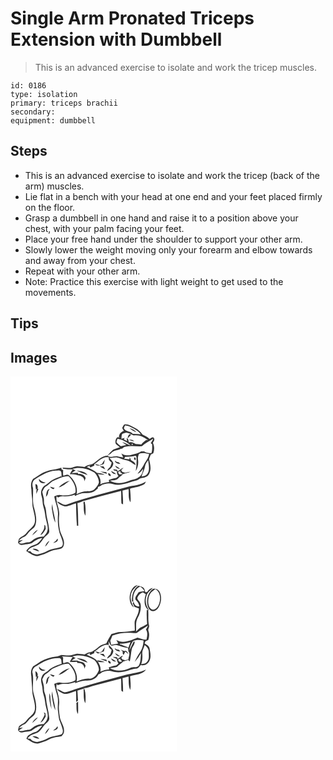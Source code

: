 # Single Arm Pronated Triceps Extension with Dumbbell
> This is an advanced exercise to isolate and work the tricep muscles.

``` 
id: 0186 
type: isolation 
primary: triceps brachii 
secondary:  
equipment: dumbbell 
``` 

## Steps

 - This is an advanced exercise to isolate and work the tricep (back of the arm) muscles.
 - Lie flat in a bench with your head at one end and your feet placed firmly on the floor.
 - Grasp a dumbbell in one hand and raise it to a position above your chest, with your palm facing your feet.
 - Place your free hand under the shoulder to support your other arm.
 - Slowly lower the weight moving only your forearm and elbow towards and away from your chest.
 - Repeat with your other arm.
 - Note: Practice this exercise with light weight to get used to the movements.

## Tips


## Images

<svg width="200pt" height="300" viewBox="0 0 200 225" xmlns="http://www.w3.org/2000/svg">
  <g fill="#FFF">
    <path d="M0 0h200v225H0V0m136.25 57.95c-.85 1.27-1.53 2.64-2.25 3.98.68 1.19 1.34 2.39 2.05 3.55-3.42 1.02-5.68 3.64-5.94 7.27.44.18 1.32.54 1.75.73-1.25-.14-2.51-.23-3.77-.26-1.86 1.83-2.72 4.84-1.9 7.35 1.34 1.82 3.33 2.97 5.1 4.3-2.66 1.16-5.59 1.68-8.1 3.14-2.45 2.15-4.76 4.48-6.77 7.05-7.7.25-12.19 7.06-18.55 10.28-3.21.67-6.49 1.39-9.12 3.48-3.27-.35-6.53-1.12-9.83-.86-2.36.36-4.53 1.45-6.88 1.84-3.17.36-6.34-.11-9.5-.26l.19.71.4.6c3.75.83 7.65.68 11.47.77-1.2 1.91-2.42 3.81-3.46 5.82 3.23.31 6.67-.18 9.68 1.28 4 .24 8.42 2.8 7.71 7.4.5-1.28 1.05-2.55 1.62-3.8-.9-4.04-5.23-5.64-8.98-5.14-.1-.36-.29-1.08-.38-1.43-2.51.2-5.02.27-7.53.27 1.6-1.08 3.23-2.12 4.85-3.18-1.35-.54-2.69-1.08-3.96-1.77 8.84-2.89 18.57-.26 26.39 4.26 3.18 3.03 5.27 7.37 5.62 11.73-.85 3.31-3.15 6.11-5.56 8.44-3.16 2.97-7.71 1.93-11.61 2.57-3.36.65-6.53 1.99-9.71 3.22 1.92-8.47-2.79-17.12-9.09-22.53-1.97-1.86-4.61-.04-6.71.49-.73-2.22-.28-4.6-.29-6.89-1.61-.08-2.32-1.04-2.13-2.89-5.55 2.36-11.75 1.97-17.31 4.34-6.23 1.77-11.19 6.03-16.64 9.29-2.99 3.67-2.78 8.65-1.99 13.04-.15 5.33 1.25 10.53 1.07 15.86-.05 7.79 4.21 15.13 3.03 22.98-1.05 5.84-6.85 8.48-10.04 12.95-2.17 3.44-6.58 4.14-9.09 7.2-.55 1.44-.8 2.99-1.02 4.52 1.23 1.7 3.12 3.3 5.36 2.56 3.53-1.03 7.35-.8 10.8-1.95 3.86-3.01 7.94-5.83 12.99-6.28-2.49 2.78-4.54 6.47-8.29 7.72-4.33 1.33-8.98 3.58-11 7.89 4.33 2.67 8.61 6.35 14.04 6.02 1.98-.57 3.9-1.32 5.89-1.86 5.22-1.37 9.57-5.16 15.07-5.6 3.4-.79 8.28-.46 9.66-4.49 2.42-6.24-2.17-12.05-3.97-17.77-1.36-6.52-1.93-13.23-1.17-19.87.58-7.65-4.39-14.54-3.17-22.16.61.51 1.22 1.02 1.84 1.52 2.16-1.03 4.49-1.77 6.91-1.4 4.42.39 8.82-.54 12.97-2 .08.4.25 1.21.33 1.61 2.89-1.23 5.72-2.74 8.85-3.29 3.7-.48 7.55.19 11.15-1.02 2.9-.7 5.1-2.82 7.36-4.62.09-.53.27-1.58.35-2.11 1.77-.33 3.46-.93 4.66-2.34 4.1-1.71 8.74-2.67 13.01-.96 9.97 2.98 19.6-2.25 29.12-4.47 2.02-.99 3.67-2.85 6.06-2.95 3.48-.25 7.3-1.78 8.7-5.23 2.77-5.47.9-11.75-.3-17.39.73-1.78 1.42-3.58 2.08-5.39 1-.53 1.99-1.07 2.99-1.6 1.47-4.06 1.39-8.53-.47-12.45.8-1.77 2.55-3.82 1.26-5.79-1.51-2.21-3.66.48-5.41 1.05-2.3-2.54-5.62-3.5-8.44-5.2-3.26-5.29-8.88-8.36-14.38-10.85-2.39-.89-5.18-1.89-7.67-1.03m-56.84 55.2c4.13 2.28 8.62 3.87 13.08 5.36-2.81-4.32-8.44-4.72-13.08-5.36m60.62 19.7c-24.21 6.55-48.6 12.63-72.33 20.83-4.49 1.86-7.84-2.86-12.04-3.46 2.23 3.06 5.78 4.8 9.31 5.87 4.8.13 9.09-2.54 13.68-3.58.14 8.93.32 17.86 1.09 26.76.39.01 1.18.01 1.57.01-.15-9.07-.21-18.14-1.01-27.18 2.1-.74 4.25-1.35 6.24-2.37 15.41-3.96 30.75-8.28 46.18-12.2.28 4.94-.04 9.92.4 14.85.48.31 1.45.94 1.94 1.25.18-5.51-.34-11.01-.7-16.5 2.4-.77 4.84-1.38 7.28-1.99.72 5.22-.78 11.4 2.39 15.96.48-5.44-.04-10.89-.59-16.3 5.43-1.74 11.38-2.08 16.39-4.96 1.5-.63 1.96-2.23 2.56-3.59-6.51 4.72-14.91 4.39-22.36 6.6m-52.27 19.92c.36 4.81-.4 10.12 2.14 14.46.38-5.46.44-11.02-.78-16.39-.84-1.98-2.14 1.28-1.36 1.93z"/>
    <path d="M137.3 58.9c4.66.21 8.78 2.69 12.7 5 2.5 1.42 4.65 3.35 6.42 5.61-3.18-.57-6.4-.6-9.62-.58-2.5-3.43-7.8-2.04-10.11-5.72-1.4-1.14.49-2.92.61-4.31m5.64 3.39c2.32 2.26 5.25 3.77 8.29 4.84-2.09-2.56-5.13-4.07-8.29-4.84zM134.15 68.99c1.55-.71 3.2-1.18 4.86-1.54 3.13.61 6.05 1.96 8.81 3.52 6.3-1.18 12.31 1.84 17.15 5.59-.5-.04-1.52-.13-2.03-.18-2.16 1.58-4.3 3.22-6.01 5.29-2.17-.22-4.37-.14-6.53-.46-2.56-1.48-5.25-3.03-8.33-1.93-.35-1.4-.7-2.8-1.06-4.2-.59-.25-1.17-.5-1.76-.74.18.84.55 2.52.73 3.35-1.36-.71-2.72-1.41-4.09-2.12.36-.47 1.06-1.42 1.41-1.89-1.06.31-3.18.95-4.24 1.26.33-1.97 0-4.17 1.09-5.95m6.38 5.41c1.48-1.4 2.94-2.82 4.22-4.41-2.65-2.38-4.04 2.45-4.22 4.41m1.64 1.56c1.98.97 4.06 1.78 6.27 2.01-1.49-2.1-3.9-2.28-6.27-2.01zM128.4 74.86c5.93 1.02 11.41 4.06 15.83 8.07-3.59-.95-6.63-3.27-10.24-4.18 1.56 1.35 3.3 2.45 5.02 3.58-2.21.4-4.35 1.13-6.58 1.45-1.99-1.33-3.83-2.92-5.33-4.8.34-1.4.87-2.75 1.3-4.12z"/>
    <path d="M157.68 83.9c3.94-3.94 9.18-5.97 13.62-9.24-.68 1.94-1.81 3.66-2.99 5.32.42.37 1.25 1.11 1.66 1.47.04 3.54.29 7.17-.84 10.58-3.07.05-6.2-.29-8.8-2.08-1.22-.05-2.45-.04-3.67-.01-3.26 2.65-7.63 2.9-11.49 4.17-4.09 1.25-8.58.68-12.12-1.74.78 1.6 1.56 3.22 2.2 4.89-2.07-.32-4.12-.73-6.16-1.16-4.26-1.31-8.74 2.32-12.64-.81 1.37-.96 2.75-1.89 4.16-2.79 2.78-4.06 8.13-3.35 11.99-5.62.38-.07 1.15-.22 1.54-.3 1.13-.85 2.23-1.9 3.69-2.13 6.53-1.53 13.26-.2 19.85-.55z"/>
    <path d="M145.41 81.13c2.99-1.54.31 3.28 0 0zM154.17 93.03c3.92-1.61 8.15-.64 12.13.17-.72 5.16-4.45 8.98-6.64 13.52-1.91 3.71-4.72 6.81-7.23 10.11 3.09-.95 4.88-3.67 6.77-6.07-.49 4.08-1.89 8.67-5.87 10.62-3.36 2.76-7.92 2.46-11.72 4.27-7.13 3.11-15.69 3.44-22.56-.51 3.32-.76 7.66.08 10.18-2.76 1.85-1.88 4.14-3.24 5.95-5.16 2.92-1.11 6.06-1.53 8.89-2.85-2.24.25-4.44.79-6.64 1.26-.85-.25-2.56-.75-3.41-.99-.38-.75-.75-1.49-1.12-2.23.94-.94 1.85-1.9 2.75-2.88-2.63 1.07-4.65 3.1-7.12 4.44l-.54-1.75c-1.59-.26-3.18-.54-4.76-.83.24.39.72 1.15.96 1.53 1.17.31 2.33.61 3.51.89-.13 2.13.58 4.1 1.91 5.76-.92.74-1.84 1.49-2.75 2.24-3.06.43-6.01 1.33-8.89 2.42.12.62.35 1.86.47 2.48-3.74.22-7.42 1.12-10.78 2.8 1.38-4.33-.59-8.63-2.81-12.26 2.72.53 5.48.96 8.27.71-2.81-1.51-6.01-2.02-9.16-2.15-3.83-2.91-8.22-4.87-12.5-6.98 1.64-.72 3.29-1.43 4.96-2.07l-1.87 1.27 1.38 1.26c1.49-.84 3.04-1.57 4.6-2.27.02-.39.05-1.17.06-1.57 5.35-3.62 10.34-9.93 17.59-8.14-1.13 2.88 1.26 4.35 3.14 5.87-.06 1.92-1.03 3.65-1.58 5.46-1.71 1.31-3.15 2.93-3.86 5 3.69-1.77 7.15-4.81 7.52-9.13-.51-2.74-3.1-4.38-4.62-6.56 2.76.07 5.46-.59 8.2-.75 4.17.67 7.89 2.95 12.12 3.41 4.33.55 7.29 4.06 11.1 5.8-.49-3.06-3.16-4.59-5.63-5.94-.43-1.19-.9-2.37-1.48-3.49l-.33 2.57c-2.11-.23-4.21-.47-6.32-.68.39-.78.78-1.57 1.17-2.35 4.21.09 8.45-.14 12.55-1.21.25.33.76.97 1.01 1.29.33 5.74.11 11.41-.88 17.08 2.56-4.05 3.49-8.94 2.74-13.66-.51-2.41.34-4.75 1.14-6.99m-5.67 4.24c-.54 1.05-.08 2.69.96 3.29 1.73-.3.66-3.88-.96-3.29m-38.71 7.74c-.93.52-1.86 1.04-2.78 1.56-1.81-.65-3.68-1.15-5.59-1.38 2.91 3.47 7.22 1.23 10.61-.2.42-1.66.83-3.32 1.21-4.97-1.27 1.57-2.41 3.25-3.45 4.99m22.14.1c-.68-.7-1.36-1.39-2.04-2.07-.57-.08-1.69-.23-2.25-.3-.6-.4-1.78-1.21-2.37-1.62.48 3.38 3.88 3.66 6.66 3.99m-6.36 2.01c1.07 2.33 2.96 4.27 5.73 3.54-1.88-1.24-3.76-2.46-5.73-3.54m-18.59.67c2.2 1.39 4.37 2.84 6.79 3.85-.69-1.22-1.4-2.42-2.12-3.62-1.55-.08-3.11-.16-4.67-.23m.67 6.34c2.58 1.19 5.28 2.09 8 2.91l-.6-2.01c-2.45-.48-4.92-.8-7.4-.9m12.92-.72c1.12 2.54 3.33 4.16 6.2 3.79-1.83-1.61-3.97-2.81-6.2-3.79m-3.21 2.92c-.69 1.5 1.2 3.87 2.83 3.27.67-1.42-1.36-3.65-2.83-3.27z"/>
    <path d="M161.52 107.64c.33-2.72 2.2-4.78 3.75-6.9.4 5.53 2.45 12.24-1.53 16.92-1.51 1.96-4.18 2.13-6.4 2.61 1.08-4.32 3.58-8.16 4.18-12.63zM54.12 113.15c2.34-.04 5.72-1.07 6.83 1.77.34 1.97.24 3.98.25 5.98l-.6-1.04c-3.38 1.52-6.92 2.72-10.22 4.42-3.02 1.53-5.12 4.34-8.07 5.98-4.86 2.38-6.77 8.7-4.95 13.64 1.48 4.27.74 8.93 2.32 13.18 1.87 5.13 1.73 10.7 3.27 15.91.9 4.28 2.77 8.78 1.08 13.1-.63 2.45-2.56 4.19-4.08 6.11-3.54.38-7.36.36-10.45 2.4-2.85 1.51-5 4.59-8.5 4.58-3.69-.02-7.48 2.98-10.91.49 1.51-1.25 3.21-2.19 4.78-3.34-1.23.22-3.71.66-4.95.88 1.75-1.78 3.6-3.54 6-4.37 3.32-1.11 4.65-4.64 7.08-6.85 2.26-2.4 5.71-3.86 6.77-7.21 2.33-6.47.48-13.44-1.07-19.86-2.92-7.98-1.21-16.64-1.67-24.9-1.17-3.2-1.14-7.04 1.29-9.67 7.87-5.11 16.15-10.52 25.8-11.2m-19.96 9.93c-.52 4.36 4.82 6.73 8.07 4.19-3.37 0-6.06-1.59-8.07-4.19m-4.32 6.56c.07 2.11.55 4.19.72 6.3l.91-1.11c-.36 2.05-.54 4.11-.53 6.19 1.07-1.93 1.7-4.06 2.6-6.06-.28.01-.84.04-1.13.05.76-1.66-.11-6.59-2.57-5.37m10.63 48.5c1.23 4.77-2.51 8.46-4.58 12.33 3.26-1.39 4.65-4.7 6.4-7.52l-.42-3.65-1.4-1.16m-14.5 12.79c2.62-1.89 4.96-4.18 6.94-6.74-3.08 1.32-5.41 3.8-6.94 6.74zM129.61 116.01c-1.21-2.25 1.81-1.81 2.92-2.48l-1.09 1.2c.87.68 2.62 2.04 3.5 2.72-1.59-.22-5.14.94-5.33-1.44z"/>
    <path d="M52.15 125.07c5.66-2.28 11.2-5.62 17.55-5.19 4.9 5.2 9.66 12.32 8.14 19.78-5.31 3.11-11.79 3.71-17.79 2.77-2.66-.63-5.14.62-7.56 1.52 1.15 7.44 4.96 14.41 4.47 22.08-.58 9.1.06 18.57 3.86 26.97 1.07 3.52 3.62 8.18.55 11.33-5.41 2.47-11.81 1.99-17.02 5.11-3.81 2.27-8.14 3.32-12.42 4.31-3.1-.24-6.29-1.1-8.06-3.87-.84-.03-2.52-.1-3.36-.13 2.85-6.23 11.44-4.87 15.28-10.04 2.42-2.57 4-5.85 6.7-8.17 1.74-1.59 4.02-3.15 4.05-5.77-.26-6.01-1.92-11.85-3.08-17.73-.75-4.38-.56-9.01-2.43-13.13-1.28-2.62-.67-5.58-1-8.37-.62-2.68-1.35-5.33-1.92-8.01 1.43-2.36 2.07-5.51 4.78-6.79 3.42-1.79 5.61-5.28 9.26-6.67m5.71 8.06c5.18-1.01 8.91-5.23 13.27-7.93-5.08 1.23-9.89 3.9-13.27 7.93m-10.33-.69c.83 1.63 2.35 2.54 4.09 2.95.34-.38 1.02-1.13 1.36-1.51-1.83-.46-3.63-1-5.45-1.44m-5 12.14c1.98-1.63 2.74-3.97 2.73-6.48.61-1.02 1.22-2.04 1.79-3.08-4.43 1.06-3.78 6.07-4.52 9.56m2.72 8.66c.55.56.55.56 0 0m4.45 6.19c1.12 5.41 1.47 11.13 4.14 16.08-.43-7.51-3.36-14.66-3.61-22.23-.45 2.01-.93 4.09-.53 6.15m4.86 37.82c-1.13.84-2.25 1.72-3.33 2.63 2.57-.38 6.83-1.84 5.21-5.23-.64.86-1.27 1.72-1.88 2.6m-13.07 7.15c2.22-2.09 4.04-4.6 5.23-7.42-2.46 1.86-4.49 4.37-5.23 7.42m-15.08 2.61c2.49 1.47 5.15 2.74 8.07 2.98-1.63-2.82-5.05-3.74-8.07-2.98z"/>
  </g>
  <g fill="#333">
    <path d="M136.25 57.95c2.49-.86 5.28.14 7.67 1.03 5.5 2.49 11.12 5.56 14.38 10.85 2.82 1.7 6.14 2.66 8.44 5.2 1.75-.57 3.9-3.26 5.41-1.05 1.29 1.97-.46 4.02-1.26 5.79 1.86 3.92 1.94 8.39.47 12.45-1 .53-1.99 1.07-2.99 1.6-.66 1.81-1.35 3.61-2.08 5.39 1.2 5.64 3.07 11.92.3 17.39-1.4 3.45-5.22 4.98-8.7 5.23-2.39.1-4.04 1.96-6.06 2.95-9.52 2.22-19.15 7.45-29.12 4.47-4.27-1.71-8.91-.75-13.01.96-1.2 1.41-2.89 2.01-4.66 2.34-.08.53-.26 1.58-.35 2.11-2.26 1.8-4.46 3.92-7.36 4.62-3.6 1.21-7.45.54-11.15 1.02-3.13.55-5.96 2.06-8.85 3.29-.08-.4-.25-1.21-.33-1.61-4.15 1.46-8.55 2.39-12.97 2-2.42-.37-4.75.37-6.91 1.4-.62-.5-1.23-1.01-1.84-1.52-1.22 7.62 3.75 14.51 3.17 22.16-.76 6.64-.19 13.35 1.17 19.87 1.8 5.72 6.39 11.53 3.97 17.77-1.38 4.03-6.26 3.7-9.66 4.49-5.5.44-9.85 4.23-15.07 5.6-1.99.54-3.91 1.29-5.89 1.86-5.43.33-9.71-3.35-14.04-6.02 2.02-4.31 6.67-6.56 11-7.89 3.75-1.25 5.8-4.94 8.29-7.72-5.05.45-9.13 3.27-12.99 6.28-3.45 1.15-7.27.92-10.8 1.95-2.24.74-4.13-.86-5.36-2.56.22-1.53.47-3.08 1.02-4.52 2.51-3.06 6.92-3.76 9.09-7.2 3.19-4.47 8.99-7.11 10.04-12.95 1.18-7.85-3.08-15.19-3.03-22.98.18-5.33-1.22-10.53-1.07-15.86-.79-4.39-1-9.37 1.99-13.04 5.45-3.26 10.41-7.52 16.64-9.29 5.56-2.37 11.76-1.98 17.31-4.34-.19 1.85.52 2.81 2.13 2.89.01 2.29-.44 4.67.29 6.89 2.1-.53 4.74-2.35 6.71-.49 6.3 5.41 11.01 14.06 9.09 22.53 3.18-1.23 6.35-2.57 9.71-3.22 3.9-.64 8.45.4 11.61-2.57 2.41-2.33 4.71-5.13 5.56-8.44-.35-4.36-2.44-8.7-5.62-11.73-7.82-4.52-17.55-7.15-26.39-4.26 1.27.69 2.61 1.23 3.96 1.77-1.62 1.06-3.25 2.1-4.85 3.18 2.51 0 5.02-.07 7.53-.27.09.35.28 1.07.38 1.43 3.75-.5 8.08 1.1 8.98 5.14-.57 1.25-1.12 2.52-1.62 3.8.71-4.6-3.71-7.16-7.71-7.4-3.01-1.46-6.45-.97-9.68-1.28 1.04-2.01 2.26-3.91 3.46-5.82-3.82-.09-7.72.06-11.47-.77l-.4-.6-.19-.71c3.16.15 6.33.62 9.5.26 2.35-.39 4.52-1.48 6.88-1.84 3.3-.26 6.56.51 9.83.86 2.63-2.09 5.91-2.81 9.12-3.48 6.36-3.22 10.85-10.03 18.55-10.28 2.01-2.57 4.32-4.9 6.77-7.05 2.51-1.46 5.44-1.98 8.1-3.14-1.77-1.33-3.76-2.48-5.1-4.3-.82-2.51.04-5.52 1.9-7.35 1.26.03 2.52.12 3.77.26-.43-.19-1.31-.55-1.75-.73.26-3.63 2.52-6.25 5.94-7.27-.71-1.16-1.37-2.36-2.05-3.55.72-1.34 1.4-2.71 2.25-3.98m1.05.95c-.12 1.39-2.01 3.17-.61 4.31 2.31 3.68 7.61 2.29 10.11 5.72 3.22-.02 6.44.01 9.62.58-1.77-2.26-3.92-4.19-6.42-5.61-3.92-2.31-8.04-4.79-12.7-5m-3.15 10.09c-1.09 1.78-.76 3.98-1.09 5.95 1.06-.31 3.18-.95 4.24-1.26-.35.47-1.05 1.42-1.41 1.89 1.37.71 2.73 1.41 4.09 2.12-.18-.83-.55-2.51-.73-3.35.59.24 1.17.49 1.76.74.36 1.4.71 2.8 1.06 4.2 3.08-1.1 5.77.45 8.33 1.93 2.16.32 4.36.24 6.53.46 1.71-2.07 3.85-3.71 6.01-5.29.51.05 1.53.14 2.03.18-4.84-3.75-10.85-6.77-17.15-5.59-2.76-1.56-5.68-2.91-8.81-3.52-1.66.36-3.31.83-4.86 1.54m-5.75 5.87c-.43 1.37-.96 2.72-1.3 4.12 1.5 1.88 3.34 3.47 5.33 4.8 2.23-.32 4.37-1.05 6.58-1.45-1.72-1.13-3.46-2.23-5.02-3.58 3.61.91 6.65 3.23 10.24 4.18-4.42-4.01-9.9-7.05-15.83-8.07m29.28 9.04c-6.59.35-13.32-.98-19.85.55-1.46.23-2.56 1.28-3.69 2.13-.39.08-1.16.23-1.54.3-3.86 2.27-9.21 1.56-11.99 5.62-1.41.9-2.79 1.83-4.16 2.79 3.9 3.13 8.38-.5 12.64.81 2.04.43 4.09.84 6.16 1.16-.64-1.67-1.42-3.29-2.2-4.89 3.54 2.42 8.03 2.99 12.12 1.74 3.86-1.27 8.23-1.52 11.49-4.17 1.22-.03 2.45-.04 3.67.01 2.6 1.79 5.73 2.13 8.8 2.08 1.13-3.41.88-7.04.84-10.58-.41-.36-1.24-1.1-1.66-1.47 1.18-1.66 2.31-3.38 2.99-5.32-4.44 3.27-9.68 5.3-13.62 9.24m-12.27-2.77c.31 3.28 2.99-1.54 0 0m8.76 11.9c-.8 2.24-1.65 4.58-1.14 6.99.75 4.72-.18 9.61-2.74 13.66.99-5.67 1.21-11.34.88-17.08-.25-.32-.76-.96-1.01-1.29-4.1 1.07-8.34 1.3-12.55 1.21-.39.78-.78 1.57-1.17 2.35 2.11.21 4.21.45 6.32.68l.33-2.57c.58 1.12 1.05 2.3 1.48 3.49 2.47 1.35 5.14 2.88 5.63 5.94-3.81-1.74-6.77-5.25-11.1-5.8-4.23-.46-7.95-2.74-12.12-3.41-2.74.16-5.44.82-8.2.75 1.52 2.18 4.11 3.82 4.62 6.56-.37 4.32-3.83 7.36-7.52 9.13.71-2.07 2.15-3.69 3.86-5 .55-1.81 1.52-3.54 1.58-5.46-1.88-1.52-4.27-2.99-3.14-5.87-7.25-1.79-12.24 4.52-17.59 8.14-.01.4-.04 1.18-.06 1.57-1.56.7-3.11 1.43-4.6 2.27l-1.38-1.26 1.87-1.27c-1.67.64-3.32 1.35-4.96 2.07 4.28 2.11 8.67 4.07 12.5 6.98 3.15.13 6.35.64 9.16 2.15-2.79.25-5.55-.18-8.27-.71 2.22 3.63 4.19 7.93 2.81 12.26 3.36-1.68 7.04-2.58 10.78-2.8-.12-.62-.35-1.86-.47-2.48 2.88-1.09 5.83-1.99 8.89-2.42.91-.75 1.83-1.5 2.75-2.24-1.33-1.66-2.04-3.63-1.91-5.76-1.18-.28-2.34-.58-3.51-.89-.24-.38-.72-1.14-.96-1.53 1.58.29 3.17.57 4.76.83l.54 1.75c2.47-1.34 4.49-3.37 7.12-4.44-.9.98-1.81 1.94-2.75 2.88.37.74.74 1.48 1.12 2.23.85.24 2.56.74 3.41.99 2.2-.47 4.4-1.01 6.64-1.26-2.83 1.32-5.97 1.74-8.89 2.85-1.81 1.92-4.1 3.28-5.95 5.16-2.52 2.84-6.86 2-10.18 2.76 6.87 3.95 15.43 3.62 22.56.51 3.8-1.81 8.36-1.51 11.72-4.27 3.98-1.95 5.38-6.54 5.87-10.62-1.89 2.4-3.68 5.12-6.77 6.07 2.51-3.3 5.32-6.4 7.23-10.11 2.19-4.54 5.92-8.36 6.64-13.52-3.98-.81-8.21-1.78-12.13-.17m7.35 14.61c-.6 4.47-3.1 8.31-4.18 12.63 2.22-.48 4.89-.65 6.4-2.61 3.98-4.68 1.93-11.39 1.53-16.92-1.55 2.12-3.42 4.18-3.75 6.9m-107.4 5.51c-9.65.68-17.93 6.09-25.8 11.2-2.43 2.63-2.46 6.47-1.29 9.67.46 8.26-1.25 16.92 1.67 24.9 1.55 6.42 3.4 13.39 1.07 19.86-1.06 3.35-4.51 4.81-6.77 7.21-2.43 2.21-3.76 5.74-7.08 6.85-2.4.83-4.25 2.59-6 4.37 1.24-.22 3.72-.66 4.95-.88-1.57 1.15-3.27 2.09-4.78 3.34 3.43 2.49 7.22-.51 10.91-.49 3.5.01 5.65-3.07 8.5-4.58 3.09-2.04 6.91-2.02 10.45-2.4 1.52-1.92 3.45-3.66 4.08-6.11 1.69-4.32-.18-8.82-1.08-13.1-1.54-5.21-1.4-10.78-3.27-15.91-1.58-4.25-.84-8.91-2.32-13.18-1.82-4.94.09-11.26 4.95-13.64 2.95-1.64 5.05-4.45 8.07-5.98 3.3-1.7 6.84-2.9 10.22-4.42l.6 1.04c-.01-2 .09-4.01-.25-5.98-1.11-2.84-4.49-1.81-6.83-1.77m75.49 2.86c.19 2.38 3.74 1.22 5.33 1.44-.88-.68-2.63-2.04-3.5-2.72l1.09-1.2c-1.11.67-4.13.23-2.92 2.48m-77.46 9.06c-3.65 1.39-5.84 4.88-9.26 6.67-2.71 1.28-3.35 4.43-4.78 6.79.57 2.68 1.3 5.33 1.92 8.01.33 2.79-.28 5.75 1 8.37 1.87 4.12 1.68 8.75 2.43 13.13 1.16 5.88 2.82 11.72 3.08 17.73-.03 2.62-2.31 4.18-4.05 5.77-2.7 2.32-4.28 5.6-6.7 8.17-3.84 5.17-12.43 3.81-15.28 10.04.84.03 2.52.1 3.36.13 1.77 2.77 4.96 3.63 8.06 3.87 4.28-.99 8.61-2.04 12.42-4.31 5.21-3.12 11.61-2.64 17.02-5.11 3.07-3.15.52-7.81-.55-11.33-3.8-8.4-4.44-17.87-3.86-26.97.49-7.67-3.32-14.64-4.47-22.08 2.42-.9 4.9-2.15 7.56-1.52 6 .94 12.48.34 17.79-2.77 1.52-7.46-3.24-14.58-8.14-19.78-6.35-.43-11.89 2.91-17.55 5.19z"/>
    <path d="M142.94 62.29c3.16.77 6.2 2.28 8.29 4.84-3.04-1.07-5.97-2.58-8.29-4.84zM140.53 74.4c.18-1.96 1.57-6.79 4.22-4.41-1.28 1.59-2.74 3.01-4.22 4.41zM142.17 75.96c2.37-.27 4.78-.09 6.27 2.01-2.21-.23-4.29-1.04-6.27-2.01zM148.5 97.27c1.62-.59 2.69 2.99.96 3.29-1.04-.6-1.5-2.24-.96-3.29zM109.79 105.01c1.04-1.74 2.18-3.42 3.45-4.99-.38 1.65-.79 3.31-1.21 4.97-3.39 1.43-7.7 3.67-10.61.2 1.91.23 3.78.73 5.59 1.38.92-.52 1.85-1.04 2.78-1.56zM131.93 105.11c-2.78-.33-6.18-.61-6.66-3.99.59.41 1.77 1.22 2.37 1.62.56.07 1.68.22 2.25.3.68.68 1.36 1.37 2.04 2.07zM125.57 107.12c1.97 1.08 3.85 2.3 5.73 3.54-2.77.73-4.66-1.21-5.73-3.54zM106.98 107.79c1.56.07 3.12.15 4.67.23.72 1.2 1.43 2.4 2.12 3.62-2.42-1.01-4.59-2.46-6.79-3.85zM79.41 113.15c4.64.64 10.27 1.04 13.08 5.36-4.46-1.49-8.95-3.08-13.08-5.36zM107.65 114.13c2.48.1 4.95.42 7.4.9l.6 2.01c-2.72-.82-5.42-1.72-8-2.91zM120.57 113.41c2.23.98 4.37 2.18 6.2 3.79-2.87.37-5.08-1.25-6.2-3.79zM117.36 116.33c1.47-.38 3.5 1.85 2.83 3.27-1.63.6-3.52-1.77-2.83-3.27zM34.16 123.08c2.01 2.6 4.7 4.19 8.07 4.19-3.25 2.54-8.59.17-8.07-4.19zM57.86 133.13c3.38-4.03 8.19-6.7 13.27-7.93-4.36 2.7-8.09 6.92-13.27 7.93zM140.03 132.85c7.45-2.21 15.85-1.88 22.36-6.6-.6 1.36-1.06 2.96-2.56 3.59-5.01 2.88-10.96 3.22-16.39 4.96.55 5.41 1.07 10.86.59 16.3-3.17-4.56-1.67-10.74-2.39-15.96-2.44.61-4.88 1.22-7.28 1.99.36 5.49.88 10.99.7 16.5-.49-.31-1.46-.94-1.94-1.25-.44-4.93-.12-9.91-.4-14.85-15.43 3.92-30.77 8.24-46.18 12.2-1.99 1.02-4.14 1.63-6.24 2.37.8 9.04.86 18.11 1.01 27.18-.39 0-1.18 0-1.57-.01-.77-8.9-.95-17.83-1.09-26.76-4.59 1.04-8.88 3.71-13.68 3.58-3.53-1.07-7.08-2.81-9.31-5.87 4.2.6 7.55 5.32 12.04 3.46 23.73-8.2 48.12-14.28 72.33-20.83zM29.84 129.64c2.46-1.22 3.33 3.71 2.57 5.37.29-.01.85-.04 1.13-.05-.9 2-1.53 4.13-2.6 6.06-.01-2.08.17-4.14.53-6.19l-.91 1.11c-.17-2.11-.65-4.19-.72-6.3zM47.53 132.44c1.82.44 3.62.98 5.45 1.44-.34.38-1.02 1.13-1.36 1.51-1.74-.41-3.26-1.32-4.09-2.95zM42.53 144.58c.74-3.49.09-8.5 4.52-9.56-.57 1.04-1.18 2.06-1.79 3.08.01 2.51-.75 4.85-2.73 6.48z"/>
    <path d="M87.76 152.77c-.78-.65.52-3.91 1.36-1.93 1.22 5.37 1.16 10.93.78 16.39-2.54-4.34-1.78-9.65-2.14-14.46zM45.25 153.24c.55.56.55.56 0 0zM49.7 159.43c-.4-2.06.08-4.14.53-6.15.25 7.57 3.18 14.72 3.61 22.23-2.67-4.95-3.02-10.67-4.14-16.08zM40.47 178.14l1.4 1.16.42 3.65c-1.75 2.82-3.14 6.13-6.4 7.52 2.07-3.87 5.81-7.56 4.58-12.33zM25.97 190.93c1.53-2.94 3.86-5.42 6.94-6.74a33.845 33.845 0 0 1-6.94 6.74zM54.56 197.25c.61-.88 1.24-1.74 1.88-2.6 1.62 3.39-2.64 4.85-5.21 5.23 1.08-.91 2.2-1.79 3.33-2.63zM41.49 204.4c.74-3.05 2.77-5.56 5.23-7.42-1.19 2.82-3.01 5.33-5.23 7.42zM26.41 207.01c3.02-.76 6.44.16 8.07 2.98-2.92-.24-5.58-1.51-8.07-2.98z"/>
  </g>
</svg>

<svg width="200pt" height="300" viewBox="0 0 200 225" xmlns="http://www.w3.org/2000/svg">
  <g fill="#FFF">
    <path d="M0 0h200v225H0V0m143.17 37.89c-.62 5.11.27 11.36 4.94 14.41-2.31-4.35-4.78-9.07-3.69-14.18.28-5.52 4.4-9.45 8.53-12.54-6.16.54-8.85 7.02-9.78 12.31m2.57 7.16c.43.08 1.29.24 1.73.31-1.19-7.03 1.28-15.08 8.16-18.23 2.03 1.58 3.96 3.32 5.22 5.59-2.76.95-6.83-.16-8.26 3.09-1.53 2.29-4.47 5.6-1.72 8.12 2.1 1.87 3.18 4.43 3.82 7.11-3.67.72-6.42-2.17-6.86-5.64-.41.63-.81 1.26-1.21 1.89.72 1.4 1.44 2.8 2.14 4.21 1.73.71 3.48 1.37 5.27 1.96.33 5.63-3.26 10.23-4.95 15.33-.46 3.72.32 7.46 0 11.19-5.38.52-10.7 1.76-16.11 1.81-4.11-.27-7.93 1.54-11.85 2.45-2.32 3.58-4.16 7.41-6.19 11.15-2.98.93-6.29 1.58-8.61 3.83-2.55 2.38-5.42 4.42-8.47 6.11-3.21.67-6.48 1.41-9.13 3.48-3.27-.37-6.54-1.11-9.85-.85-3.01.48-5.79 2.1-8.91 1.98-3 .15-5.93-.62-8.91-.69-2.08.55-3.95 1.81-6.13 2.03-6.59.6-13.03 2.75-18.83 5.93-2.96 1.98-5.89 4.02-8.95 5.86-2.71 3.34-2.96 7.93-2.15 12 .18 5.65.99 11.25 1.1 16.91.15 7.76 4.2 15.1 3.12 22.93-1.02 5.92-6.91 8.58-10.11 13.11-2.18 3.36-6.53 4.06-9.01 7.09-.56 1.46-.83 3.01-1.06 4.56 1.18 1.46 2.77 3.23 4.87 2.61 3.71-.97 7.67-.86 11.3-2 3.88-2.96 7.92-5.86 12.98-6.26-2.63 3.02-4.96 6.96-9.14 7.96-3.03.79-5.5 2.78-8.21 4.24-.61 1.16-1.2 2.33-1.78 3.51 4.32 2.58 8.55 6.27 13.93 5.88 4.3-1.42 8.77-2.47 12.76-4.72 4.71-2.79 10.29-2.95 15.52-4.05 1.46-1.73 3.09-3.65 2.99-6.06.48-6.45-4.58-11.53-5.18-17.77-.55-4.61-1.4-9.26-.81-13.91.8-6.28-.9-12.49-2.78-18.42-.82-2.3-.35-4.75-.04-7.1.23.51.68 1.51.9 2.01 2.44-1 5-1.93 7.68-1.6 4.74.42 9.4-.68 13.82-2.29l-.48 1.63c4.37-1.74 8.86-3.66 13.67-3.25 5.66.28 11.98-2.06 14.47-7.49 1.58-.47 3.07-1.17 4.23-2.37 3.68-1.45 7.76-2.62 11.67-1.33 4.32 1.46 9.02 1.54 13.48.7 5.76-.9 10.97-4.04 16.87-4.04 2.1-.63 3.25-2.74 4.58-4.32 4.17 1.61 9.14-1.25 10.57-5.33 2.18-4.69.74-9.98-.09-14.83-.64-2.94-3.66-4.19-5.91-5.69.37-.87.75-1.73 1.13-2.59 1.12-.49 2.24-.99 3.35-1.49 1.2-3.54 1.44-7.32.19-10.88-.97-2.18 1.23-4.17.75-6.33-1.57-6.1-.51-12.44-1.08-18.64l-1.64-.32c-.37 5.7-.12 11.38.36 17.07-2.07 1.39-4.26 2.62-6.61 3.47-2.76 1.03-4.6 3.48-6.67 5.45.44-5.4-.93-11.29 1.91-16.25 2.87-5.1 4.63-11.13 3.43-16.97-.57-2.71-3.38-4.25-3.93-6.89 1.26-3.11 3.43-5.77 6.72-6.8 1.2.73 2.4 1.47 3.63 2.16-2.31 6.45-2.75 15.61 3.96 19.63-3.47-4.9-5.29-11.11-3.38-16.99.78-4.55 4.8-7.2 7.85-10.18-3 .46-5.56 2.26-6.85 5-.75.07-1.49.13-2.24.18-.55-2.07-.98-4.48-2.82-5.84-1.64-1.04-3.63-1.29-5.43-1.91-6.34 3.98-8.02 11.8-7.79 18.79m25.33-15.07c-6.19 4.26-8.16 12.65-6.68 19.7.73 3.03 2.45 6.41 5.82 7.01 3.31.37 6.1-2.11 7.64-4.81 3.09-5.36 3.94-12.3 1.29-18.01-1.35-3.02-4.88-4.65-8.07-3.89m-33.23 103.38c-20.27 5.61-40.68 10.72-60.72 17.13-4 1.28-7.88 3.17-12.09 3.63-3.39-.56-5.98-3.35-9.42-3.92 1.56 2.12 3.75 3.66 6.15 4.69 5.56 3.27 11.35-1.29 16.89-2.34.11 4.41.24 8.82.18 13.24.73-.62 1.47-1.22 2.21-1.83-.18-3.99-.48-7.97-.72-11.96 3.11-.95 6.24-1.79 9.37-2.7l-3.64-.25c5.26.62 9.99-2.14 14.99-3.24 10.61-2.53 21.07-5.66 31.67-8.26.27 4.93-.01 9.88.39 14.8.49.33 1.47.99 1.97 1.32.16-5.53-.3-11.03-.68-16.53 2.39-.77 4.82-1.38 7.27-1.97.38 5.39-.32 11.18 2.12 16.2.95-5.49.2-11.07-.33-16.55 6.42-2.41 15.14-1.67 19.22-8.11-7.74 3.99-16.57 4.32-24.83 6.65m-50.23 17.03c.72 5.59-.6 11.76 2.27 16.88.35-5.66.66-11.5-1.04-16.98-.31.02-.93.07-1.23.1m-8.64 16.72c.62 4.34-.56 9.32 2.04 13.13.48-5.02.01-10.07.11-15.1-.71.66-1.43 1.32-2.15 1.97z"/>
    <path d="M169.05 33.92c1.47-1.42 3.2-2.5 4.8-3.76 6.64 3.94 6.82 13.06 3.83 19.36-1.36 2.83-4.07 6.18-7.61 5.22-3.48-1.32-4.63-5.41-4.77-8.78-.05-4.24.78-8.83 3.75-12.04zM152.33 82.29c4.03-3.17 8.62-5.51 12.82-8.46-.76 1.72-1.69 3.35-2.62 4.97 2.48 3.6 1.5 8.23.62 12.2-3.87.25-7.3-1.56-10.91-2.49-7.74 3.25-17.22 7.8-25.22 2.84.73 1.4 1.47 2.79 2.19 4.2-2.83.39-5.61 1.06-8.4 1.66-.26-1.65-.61-3.28-1.07-4.89.84-2.09 1.68-4.19 2.55-6.28 7.56-2.74 15.71-3.79 23.72-3.12 2.08-.04 4.53.81 6.32-.63z"/>
    <path d="M146.91 92.82c3.95-2.22 8.5-1.53 12.77-.98-.25 5.07-1.41 10.25-4.41 14.43-2.6 3.53-4.44 7.53-6.26 11.49a54.77 54.77 0 0 0 7.68-10.81c-.72 5.03-.03 10.57-2.73 15.11-2.45 3.22-7.02.87-10.19 2.75-7.67 3.63-17.1 4.77-24.69.33 2.9-.42 5.97-.39 8.73-1.49 2.34-2.28 5.03-4.17 7.43-6.39 1.95-.81 3.98-1.39 6.02-1.96.47.44 1.42 1.31 1.9 1.75 1.27-4.96 1.23-10.15 2.45-15.1.73-3.02 4.11-5.58 3.21-8.76-.25.01-.75.02-1 .03-1.92 3.5-3.47 7.18-5.23 10.76.74-3.9 1.96-7.92 4.32-11.16z"/>
    <path d="M117.92 97.35c-.08-1.54-.07-3.08.01-4.62.84 1.82 1.24 4.04 2.91 5.34 2.32.08 4.56-1.33 6.86-.61 4.47 1.06 8.68 3.14 13.34 3.37.17 1.37.33 2.75.5 4.12 2.35 2.93.1 6.56-.17 9.8-1.3.3-2.6.59-3.89.88-.87-.25-2.59-.76-3.46-1.01-.35-.7-.7-1.39-1.05-2.09a5.69 5.69 0 0 0 1.84-2.3c-2.47.3-4 2.82-6.27 3.75l-.57-1.91c-1.78-.16-3.57-.37-5.36-.46 1.6.95 3.28 1.77 5 2.47.02 2.03.83 3.87 1.96 5.53-.92.72-1.83 1.46-2.74 2.19-3.03.43-5.97 1.33-8.83 2.4.1.63.29 1.89.39 2.52-3.7.16-7.3 1.14-10.65 2.69 1.25-4.28-.63-8.54-2.85-12.12 2.72.5 5.48.93 8.27.66-2.82-1.48-5.98-1.94-9.09-2.33.26.54.78 1.64 1.04 2.19-3.1-4.81-8.86-6.39-13.63-8.96 1.62-.72 3.26-1.43 4.92-2.08l-1.85 1.25c.46.43.92.86 1.39 1.29 1.48-.86 3.03-1.59 4.6-2.28.02-.39.06-1.17.07-1.56 5.29-3.53 10.16-9.9 17.31-8.12m3.43 5.86c-.22 1.87-1.02 3.61-1.59 5.39-1.73 1.34-3.18 2.98-3.95 5.06 3.73-1.72 7.2-4.8 7.6-9.12-.59-3-3.48-4.78-5.16-7.16-1.22 2.82 1.18 4.28 3.1 5.83m-11.61 1.81c-.91.51-1.82 1.01-2.73 1.51-1.81-.6-3.64-1.13-5.51-1.47 1.1.89 2.25 1.71 3.42 2.51 2.39-.82 4.77-1.66 7.12-2.6.43-1.66.84-3.32 1.23-4.99-1.31 1.59-2.46 3.29-3.53 5.04m15.3-3.8c.86 3.09 3.89 3.63 6.68 3.94-.44-.53-1.32-1.6-1.76-2.13-.56-.07-1.67-.22-2.23-.3-.89-.52-1.79-1.02-2.69-1.51m7.14 1.76c.56.45 1.67 1.37 2.23 1.82.52 1.35-.23 3.71 1.4 4.3.76-1.24 1.34-2.58 2.02-3.87a54.67 54.67 0 0 0 3.68 2.91c-.53-1.53-1.6-2.75-2.81-3.77l-.65-.09c-2.07.94-3.95-.78-5.87-1.3m-6.63 4.11c1.06 2.38 2.98 4.29 5.77 3.64-1.87-1.29-3.78-2.54-5.77-3.64m-18.54.7c2.2 1.41 4.37 2.88 6.77 3.93-.66-1.23-1.36-2.45-2.05-3.67-1.57-.09-3.14-.18-4.72-.26m.67 6.4c2.59 1.16 5.28 2.05 8 2.86-.16-.51-.48-1.53-.64-2.05-2.43-.46-4.89-.77-7.36-.81m12.85-.79c1.17 2.53 3.35 4.23 6.28 3.81-1.86-1.62-4.02-2.85-6.28-3.81m-3.15 2.94c-.73 1.49 1.16 3.84 2.78 3.28.74-1.41-1.31-3.65-2.78-3.28zM131.32 95.82c4.28.31 8.49-.81 12.62-1.81-.8 2.13-1.57 4.28-2.38 6.42-2.65-1.16-5.47-1.91-8.02-3.3l-2.4-.56c.05-.19.13-.56.18-.75zM160.99 97.53c2.69 1.99 5.16 4.84 4.94 8.41-.09 3.74.94 8.07-1.77 11.17-1.55 2.49-4.69 2.74-7.29 3.21 1.35-3.93 1.69-8.11 1.32-12.24-.63-3.8 1.95-7 2.8-10.55z"/>
    <path d="M74.14 111.07c8.85-2.87 18.6-.25 26.42 4.29 3.16 3.02 5.22 7.34 5.57 11.69-1.67 5.25-6.07 10.98-12.17 10.67-5.14-.22-9.98 1.63-14.65 3.53 1.9-8.45-2.8-17.07-9.08-22.47-1.97-1.88-4.63-.1-6.74.47-.77-2.27-.33-4.74-.28-7.09-.43-.3-1.3-.9-1.73-1.2 4.36.33 8.72.68 13.09.71-1.22 1.9-2.44 3.8-3.46 5.82 2.92.17 5.84.28 8.77.13.09.36.26 1.09.35 1.45 4.21-.72 8.87 2.36 8.33 6.95.51-1.26 1.05-2.51 1.61-3.75-.72-1.35-1.18-3.02-2.6-3.82-2.3-1.36-5.23-.93-7.44-2.46-2.26-.01-4.53.02-6.79.01 1.55-1.09 3.15-2.11 4.7-3.19-1.32-.53-2.64-1.06-3.9-1.74m5.3 2.07c4.1 2.34 8.63 3.9 13.1 5.39-2.83-4.33-8.44-4.76-13.1-5.39zM31.46 122.4c8.07-5.55 17.58-10.07 27.62-9.3 2.66.99 1.75 4.5 2.37 6.72-5.53 1.93-11.45 3.71-15.73 7.92-2.5 2.5-6.61 3.44-7.81 7.1-1.74 2.99-1.39 6.51-.41 9.68 1.29 4.1.65 8.55 2.18 12.59 1.84 5.13 1.73 10.68 3.26 15.89.88 4.24 2.73 8.69 1.11 12.98-.63 2.47-2.55 4.26-4.08 6.19-3.56.4-7.39.38-10.49 2.42-2.83 1.51-4.98 4.57-8.45 4.57-3.8.23-7.45 2.46-11.26.9 1.7-1.32 3.52-2.47 5.22-3.79l-4.94.84c1.71-1.75 3.56-3.44 5.91-4.27 3.07-1.03 4.43-4.19 6.57-6.35 2.49-2.82 6.6-4.44 7.5-8.43 2.34-8.1-.72-16.41-2.73-24.25-1.35-7.88 1.1-16.02-1.12-23.78.01-3.41 2.07-6.44 5.28-7.63m10.76 4.91c-3.26-.25-6.26-1.34-7.9-4.36-.85 4.4 4.6 6.92 7.9 4.36m-12.35 1.54c.01 2.38.48 4.74.64 7.12l.92-1.12c-.34 2.06-.5 4.13-.49 6.21 1.04-2.03 1.82-4.18 2.68-6.28-.29.07-.87.23-1.16.3.67-2.47-.13-5.18-2.59-6.23m10.14 49.31c.34.9.68 1.8 1.03 2.7-1.26 3.46-3.33 6.51-5.17 9.66 3.25-1.42 4.69-4.72 6.42-7.56-.12-1.23-.25-2.46-.38-3.68-.47-.28-1.42-.84-1.9-1.12m-14.02 12.86c2.58-1.99 4.96-4.25 6.95-6.84-3.13 1.3-5.49 3.82-6.95 6.84zM129.67 115.98c-1.3-2.19 1.74-1.77 2.81-2.44l-.97 1.21c.58.51 1.73 1.54 2.31 2.05-1.02 1.13-4.32 1.17-4.15-.82z"/>
    <path d="M52.17 125.08c5.65-2.27 11.18-5.64 17.52-5.17 4.91 5.19 9.64 12.3 8.14 19.75-5.32 3.06-11.78 3.73-17.78 2.76-2.66-.64-5.15.63-7.58 1.52.92 4.8 2.4 9.45 3.71 14.15 1.79 6.22-.2 12.7.84 19 .54 3.25.59 6.6 1.44 9.81 1.5 4.04 3.31 8 4.22 12.23.33 1.97.18 4.64-1.95 5.56-5.34 1.93-11.32 1.81-16.33 4.71-3.83 2.28-8.17 3.36-12.48 4.33-3.08-.23-6.25-1.09-8.04-3.83-.85-.05-2.55-.16-3.4-.22 2.37-4.44 7.79-5.37 12.05-7.16 4.58-2.76 6.47-8.19 10.55-11.49 1.84-1.47 3.79-3.44 3.47-6.01-.62-8.16-3.47-15.96-3.95-24.14-.12-3.79-2.72-7.01-2.44-10.85.27-3.96-1.32-7.66-2.04-11.49 1.4-2.36 2.08-5.45 4.75-6.76 3.42-1.81 5.63-5.3 9.3-6.7m5.4 8.21c5.29-1.15 9.18-5.26 13.6-8.11-5.26 1.19-9.98 4.14-13.6 8.11m-10.16-.82c1.02 1.5 2.45 2.58 4.25 2.95.33-.4.98-1.2 1.3-1.6-1.86-.43-3.69-.95-5.55-1.35m-4.9 12.16c1.99-1.65 2.78-3.98 2.75-6.52a97.17 97.17 0 0 0 1.81-3.12c-4.47 1.06-3.82 6.1-4.56 9.64m2.67 8.66c.59.52.59.52 0 0m4.51 6.16c1.1 5.45 1.5 11.2 4.19 16.18-.49-7.62-3.38-14.88-3.67-22.56-.43 2.09-.91 4.25-.52 6.38m-3.08-4.25c-.47 6.46.64 12.96 2.64 19.1-.42-4.78-1.31-9.51-1.44-14.31.03-1.69-.49-3.29-1.2-4.79m9.65 39.54c-.41.62-1.24 1.86-1.65 2.48-1.19.84-2.33 1.73-3.41 2.71 2.42-.36 7.11-1.94 5.06-5.19m-14.81 9.71c2.26-2.12 4.09-4.66 5.3-7.52-2.49 1.89-4.55 4.43-5.3 7.52m-15.1 2.53c2.54 1.52 5.27 2.9 8.32 2.88-1.94-2.58-5.22-3.64-8.32-2.88z"/>
  </g>
  <g fill="#333">
    <path d="M143.17 37.89c.93-5.29 3.62-11.77 9.78-12.31-4.13 3.09-8.25 7.02-8.53 12.54-1.09 5.11 1.38 9.83 3.69 14.18-4.67-3.05-5.56-9.3-4.94-14.41z"/>
    <path d="M145.74 45.05c-.23-6.99 1.45-14.81 7.79-18.79 1.8.62 3.79.87 5.43 1.91 1.84 1.36 2.27 3.77 2.82 5.84.75-.05 1.49-.11 2.24-.18 1.29-2.74 3.85-4.54 6.85-5-3.05 2.98-7.07 5.63-7.85 10.18-1.91 5.88-.09 12.09 3.38 16.99-6.71-4.02-6.27-13.18-3.96-19.63-1.23-.69-2.43-1.43-3.63-2.16-3.29 1.03-5.46 3.69-6.72 6.8.55 2.64 3.36 4.18 3.93 6.89 1.2 5.84-.56 11.87-3.43 16.97-2.84 4.96-1.47 10.85-1.91 16.25 2.07-1.97 3.91-4.42 6.67-5.45 2.35-.85 4.54-2.08 6.61-3.47-.48-5.69-.73-11.37-.36-17.07l1.64.32c.57 6.2-.49 12.54 1.08 18.64.48 2.16-1.72 4.15-.75 6.33 1.25 3.56 1.01 7.34-.19 10.88-1.11.5-2.23 1-3.35 1.49-.38.86-.76 1.72-1.13 2.59 2.25 1.5 5.27 2.75 5.91 5.69.83 4.85 2.27 10.14.09 14.83-1.43 4.08-6.4 6.94-10.57 5.33-1.33 1.58-2.48 3.69-4.58 4.32-5.9 0-11.11 3.14-16.87 4.04-4.46.84-9.16.76-13.48-.7-3.91-1.29-7.99-.12-11.67 1.33-1.16 1.2-2.65 1.9-4.23 2.37-2.49 5.43-8.81 7.77-14.47 7.49-4.81-.41-9.3 1.51-13.67 3.25l.48-1.63c-4.42 1.61-9.08 2.71-13.82 2.29-2.68-.33-5.24.6-7.68 1.6-.22-.5-.67-1.5-.9-2.01-.31 2.35-.78 4.8.04 7.1 1.88 5.93 3.58 12.14 2.78 18.42-.59 4.65.26 9.3.81 13.91.6 6.24 5.66 11.32 5.18 17.77.1 2.41-1.53 4.33-2.99 6.06-5.23 1.1-10.81 1.26-15.52 4.05-3.99 2.25-8.46 3.3-12.76 4.72-5.38.39-9.61-3.3-13.93-5.88.58-1.18 1.17-2.35 1.78-3.51 2.71-1.46 5.18-3.45 8.21-4.24 4.18-1 6.51-4.94 9.14-7.96-5.06.4-9.1 3.3-12.98 6.26-3.63 1.14-7.59 1.03-11.3 2-2.1.62-3.69-1.15-4.87-2.61.23-1.55.5-3.1 1.06-4.56 2.48-3.03 6.83-3.73 9.01-7.09 3.2-4.53 9.09-7.19 10.11-13.11 1.08-7.83-2.97-15.17-3.12-22.93-.11-5.66-.92-11.26-1.1-16.91-.81-4.07-.56-8.66 2.15-12 3.06-1.84 5.99-3.88 8.95-5.86 5.8-3.18 12.24-5.33 18.83-5.93 2.18-.22 4.05-1.48 6.13-2.03 2.98.07 5.91.84 8.91.69 3.12.12 5.9-1.5 8.91-1.98 3.31-.26 6.58.48 9.85.85 2.65-2.07 5.92-2.81 9.13-3.48 3.05-1.69 5.92-3.73 8.47-6.11 2.32-2.25 5.63-2.9 8.61-3.83 2.03-3.74 3.87-7.57 6.19-11.15 3.92-.91 7.74-2.72 11.85-2.45 5.41-.05 10.73-1.29 16.11-1.81.32-3.73-.46-7.47 0-11.19 1.69-5.1 5.28-9.7 4.95-15.33-1.79-.59-3.54-1.25-5.27-1.96-.7-1.41-1.42-2.81-2.14-4.21.4-.63.8-1.26 1.21-1.89.44 3.47 3.19 6.36 6.86 5.64-.64-2.68-1.72-5.24-3.82-7.11-2.75-2.52.19-5.83 1.72-8.12 1.43-3.25 5.5-2.14 8.26-3.09-1.26-2.27-3.19-4.01-5.22-5.59-6.88 3.15-9.35 11.2-8.16 18.23-.44-.07-1.3-.23-1.73-.31m6.59 37.24c-1.79 1.44-4.24.59-6.32.63-8.01-.67-16.16.38-23.72 3.12-.87 2.09-1.71 4.19-2.55 6.28.46 1.61.81 3.24 1.07 4.89 2.79-.6 5.57-1.27 8.4-1.66-.72-1.41-1.46-2.8-2.19-4.2 8 4.96 17.48.41 25.22-2.84 3.61.93 7.04 2.74 10.91 2.49.88-3.97 1.86-8.6-.62-12.2.93-1.62 1.86-3.25 2.62-4.97-4.2 2.95-8.79 5.29-12.82 8.46m-5.42 10.53c-2.36 3.24-3.58 7.26-4.32 11.16 1.76-3.58 3.31-7.26 5.23-10.76.25-.01.75-.02 1-.03.9 3.18-2.48 5.74-3.21 8.76-1.22 4.95-1.18 10.14-2.45 15.1-.48-.44-1.43-1.31-1.9-1.75-2.04.57-4.07 1.15-6.02 1.96-2.4 2.22-5.09 4.11-7.43 6.39-2.76 1.1-5.83 1.07-8.73 1.49 7.59 4.44 17.02 3.3 24.69-.33 3.17-1.88 7.74.47 10.19-2.75 2.7-4.54 2.01-10.08 2.73-15.11a54.77 54.77 0 0 1-7.68 10.81c1.82-3.96 3.66-7.96 6.26-11.49 3-4.18 4.16-9.36 4.41-14.43-4.27-.55-8.82-1.24-12.77.98m-28.99 4.53c-7.15-1.78-12.02 4.59-17.31 8.12-.01.39-.05 1.17-.07 1.56-1.57.69-3.12 1.42-4.6 2.28-.47-.43-.93-.86-1.39-1.29l1.85-1.25c-1.66.65-3.3 1.36-4.92 2.08 4.77 2.57 10.53 4.15 13.63 8.96-.26-.55-.78-1.65-1.04-2.19 3.11.39 6.27.85 9.09 2.33-2.79.27-5.55-.16-8.27-.66 2.22 3.58 4.1 7.84 2.85 12.12 3.35-1.55 6.95-2.53 10.65-2.69-.1-.63-.29-1.89-.39-2.52 2.86-1.07 5.8-1.97 8.83-2.4.91-.73 1.82-1.47 2.74-2.19-1.13-1.66-1.94-3.5-1.96-5.53-1.72-.7-3.4-1.52-5-2.47 1.79.09 3.58.3 5.36.46l.57 1.91c2.27-.93 3.8-3.45 6.27-3.75a5.69 5.69 0 0 1-1.84 2.3c.35.7.7 1.39 1.05 2.09.87.25 2.59.76 3.46 1.01 1.29-.29 2.59-.58 3.89-.88.27-3.24 2.52-6.87.17-9.8-.17-1.37-.33-2.75-.5-4.12-4.66-.23-8.87-2.31-13.34-3.37-2.3-.72-4.54.69-6.86.61-1.67-1.3-2.07-3.52-2.91-5.34-.08 1.54-.09 3.08-.01 4.62m13.4-1.53c-.05.19-.13.56-.18.75l2.4.56c2.55 1.39 5.37 2.14 8.02 3.3.81-2.14 1.58-4.29 2.38-6.42-4.13 1-8.34 2.12-12.62 1.81m29.67 1.71c-.85 3.55-3.43 6.75-2.8 10.55.37 4.13.03 8.31-1.32 12.24 2.6-.47 5.74-.72 7.29-3.21 2.71-3.1 1.68-7.43 1.77-11.17.22-3.57-2.25-6.42-4.94-8.41m-86.85 13.54c1.26.68 2.58 1.21 3.9 1.74-1.55 1.08-3.15 2.1-4.7 3.19 2.26.01 4.53-.02 6.79-.01 2.21 1.53 5.14 1.1 7.44 2.46 1.42.8 1.88 2.47 2.6 3.82-.56 1.24-1.1 2.49-1.61 3.75.54-4.59-4.12-7.67-8.33-6.95-.09-.36-.26-1.09-.35-1.45-2.93.15-5.85.04-8.77-.13 1.02-2.02 2.24-3.92 3.46-5.82-4.37-.03-8.73-.38-13.09-.71.43.3 1.3.9 1.73 1.2-.05 2.35-.49 4.82.28 7.09 2.11-.57 4.77-2.35 6.74-.47 6.28 5.4 10.98 14.02 9.08 22.47 4.67-1.9 9.51-3.75 14.65-3.53 6.1.31 10.5-5.42 12.17-10.67-.35-4.35-2.41-8.67-5.57-11.69-7.82-4.54-17.57-7.16-26.42-4.29M31.46 122.4c-3.21 1.19-5.27 4.22-5.28 7.63 2.22 7.76-.23 15.9 1.12 23.78 2.01 7.84 5.07 16.15 2.73 24.25-.9 3.99-5.01 5.61-7.5 8.43-2.14 2.16-3.5 5.32-6.57 6.35-2.35.83-4.2 2.52-5.91 4.27l4.94-.84c-1.7 1.32-3.52 2.47-5.22 3.79 3.81 1.56 7.46-.67 11.26-.9 3.47 0 5.62-3.06 8.45-4.57 3.1-2.04 6.93-2.02 10.49-2.42 1.53-1.93 3.45-3.72 4.08-6.19 1.62-4.29-.23-8.74-1.11-12.98-1.53-5.21-1.42-10.76-3.26-15.89-1.53-4.04-.89-8.49-2.18-12.59-.98-3.17-1.33-6.69.41-9.68 1.2-3.66 5.31-4.6 7.81-7.1 4.28-4.21 10.2-5.99 15.73-7.92-.62-2.22.29-5.73-2.37-6.72-10.04-.77-19.55 3.75-27.62 9.3m98.21-6.42c-.17 1.99 3.13 1.95 4.15.82-.58-.51-1.73-1.54-2.31-2.05l.97-1.21c-1.07.67-4.11.25-2.81 2.44m-77.5 9.1c-3.67 1.4-5.88 4.89-9.3 6.7-2.67 1.31-3.35 4.4-4.75 6.76.72 3.83 2.31 7.53 2.04 11.49-.28 3.84 2.32 7.06 2.44 10.85.48 8.18 3.33 15.98 3.95 24.14.32 2.57-1.63 4.54-3.47 6.01-4.08 3.3-5.97 8.73-10.55 11.49-4.26 1.79-9.68 2.72-12.05 7.16.85.06 2.55.17 3.4.22 1.79 2.74 4.96 3.6 8.04 3.83 4.31-.97 8.65-2.05 12.48-4.33 5.01-2.9 10.99-2.78 16.33-4.71 2.13-.92 2.28-3.59 1.95-5.56-.91-4.23-2.72-8.19-4.22-12.23-.85-3.21-.9-6.56-1.44-9.81-1.04-6.3.95-12.78-.84-19-1.31-4.7-2.79-9.35-3.71-14.15 2.43-.89 4.92-2.16 7.58-1.52 6 .97 12.46.3 17.78-2.76 1.5-7.45-3.23-14.56-8.14-19.75-6.34-.47-11.87 2.9-17.52 5.17z"/>
    <path d="M171.07 29.98c3.19-.76 6.72.87 8.07 3.89 2.65 5.71 1.8 12.65-1.29 18.01-1.54 2.7-4.33 5.18-7.64 4.81-3.37-.6-5.09-3.98-5.82-7.01-1.48-7.05.49-15.44 6.68-19.7m-2.02 3.94c-2.97 3.21-3.8 7.8-3.75 12.04.14 3.37 1.29 7.46 4.77 8.78 3.54.96 6.25-2.39 7.61-5.22 2.99-6.3 2.81-15.42-3.83-19.36-1.6 1.26-3.33 2.34-4.8 3.76zM121.35 103.21c-1.92-1.55-4.32-3.01-3.1-5.83 1.68 2.38 4.57 4.16 5.16 7.16-.4 4.32-3.87 7.4-7.6 9.12.77-2.08 2.22-3.72 3.95-5.06.57-1.78 1.37-3.52 1.59-5.39zM109.74 105.02c1.07-1.75 2.22-3.45 3.53-5.04-.39 1.67-.8 3.33-1.23 4.99-2.35.94-4.73 1.78-7.12 2.6-1.17-.8-2.32-1.62-3.42-2.51 1.87.34 3.7.87 5.51 1.47.91-.5 1.82-1 2.73-1.51zM125.04 101.22c.9.49 1.8.99 2.69 1.51.56.08 1.67.23 2.23.3.44.53 1.32 1.6 1.76 2.13-2.79-.31-5.82-.85-6.68-3.94zM132.18 102.98c1.92.52 3.8 2.24 5.87 1.3l.65.09c1.21 1.02 2.28 2.24 2.81 3.77a54.67 54.67 0 0 1-3.68-2.91c-.68 1.29-1.26 2.63-2.02 3.87-1.63-.59-.88-2.95-1.4-4.3-.56-.45-1.67-1.37-2.23-1.82zM125.55 107.09c1.99 1.1 3.9 2.35 5.77 3.64-2.79.65-4.71-1.26-5.77-3.64zM107.01 107.79c1.58.08 3.15.17 4.72.26.69 1.22 1.39 2.44 2.05 3.67-2.4-1.05-4.57-2.52-6.77-3.93zM79.44 113.14c4.66.63 10.27 1.06 13.1 5.39-4.47-1.49-9-3.05-13.1-5.39zM107.68 114.19c2.47.04 4.93.35 7.36.81.16.52.48 1.54.64 2.05-2.72-.81-5.41-1.7-8-2.86zM120.53 113.4c2.26.96 4.42 2.19 6.28 3.81-2.93.42-5.11-1.28-6.28-3.81zM117.38 116.34c1.47-.37 3.52 1.87 2.78 3.28-1.62.56-3.51-1.79-2.78-3.28zM42.22 127.31c-3.3 2.56-8.75.04-7.9-4.36 1.64 3.02 4.64 4.11 7.9 4.36zM57.57 133.29c3.62-3.97 8.34-6.92 13.6-8.11-4.42 2.85-8.31 6.96-13.6 8.11zM137.84 133.36c8.26-2.33 17.09-2.66 24.83-6.65-4.08 6.44-12.8 5.7-19.22 8.11.53 5.48 1.28 11.06.33 16.55-2.44-5.02-1.74-10.81-2.12-16.2-2.45.59-4.88 1.2-7.27 1.97.38 5.5.84 11 .68 16.53-.5-.33-1.48-.99-1.97-1.32-.4-4.92-.12-9.87-.39-14.8-10.6 2.6-21.06 5.73-31.67 8.26-5 1.1-9.73 3.86-14.99 3.24l3.64.25c-3.13.91-6.26 1.75-9.37 2.7.24 3.99.54 7.97.72 11.96-.74.61-1.48 1.21-2.21 1.83.06-4.42-.07-8.83-.18-13.24-5.54 1.05-11.33 5.61-16.89 2.34-2.4-1.03-4.59-2.57-6.15-4.69 3.44.57 6.03 3.36 9.42 3.92 4.21-.46 8.09-2.35 12.09-3.63 20.04-6.41 40.45-11.52 60.72-17.13zM29.87 128.85c2.46 1.05 3.26 3.76 2.59 6.23.29-.07.87-.23 1.16-.3-.86 2.1-1.64 4.25-2.68 6.28-.01-2.08.15-4.15.49-6.21l-.92 1.12c-.16-2.38-.63-4.74-.64-7.12zM47.41 132.47c1.86.4 3.69.92 5.55 1.35-.32.4-.97 1.2-1.3 1.6-1.8-.37-3.23-1.45-4.25-2.95zM42.51 144.63c.74-3.54.09-8.58 4.56-9.64a97.17 97.17 0 0 1-1.81 3.12c.03 2.54-.76 4.87-2.75 6.52z"/>
    <path d="M87.61 150.39c.3-.03.92-.08 1.23-.1 1.7 5.48 1.39 11.32 1.04 16.98-2.87-5.12-1.55-11.29-2.27-16.88zM45.18 153.29c.59.52.59.52 0 0zM49.69 159.45c-.39-2.13.09-4.29.52-6.38.29 7.68 3.18 14.94 3.67 22.56-2.69-4.98-3.09-10.73-4.19-16.18zM46.61 155.2c.71 1.5 1.23 3.1 1.2 4.79.13 4.8 1.02 9.53 1.44 14.31-2-6.14-3.11-12.64-2.64-19.1zM78.97 167.11c.72-.65 1.44-1.31 2.15-1.97-.1 5.03.37 10.08-.11 15.1-2.6-3.81-1.42-8.79-2.04-13.13zM40.01 178.16c.48.28 1.43.84 1.9 1.12.13 1.22.26 2.45.38 3.68-1.73 2.84-3.17 6.14-6.42 7.56 1.84-3.15 3.91-6.2 5.17-9.66-.35-.9-.69-1.8-1.03-2.7zM25.99 191.02c1.46-3.02 3.82-5.54 6.95-6.84-1.99 2.59-4.37 4.85-6.95 6.84zM56.26 194.74c2.05 3.25-2.64 4.83-5.06 5.19 1.08-.98 2.22-1.87 3.41-2.71.41-.62 1.24-1.86 1.65-2.48zM41.45 204.45c.75-3.09 2.81-5.63 5.3-7.52-1.21 2.86-3.04 5.4-5.3 7.52zM26.35 206.98c3.1-.76 6.38.3 8.32 2.88-3.05.02-5.78-1.36-8.32-2.88z"/>
  </g>
</svg>

